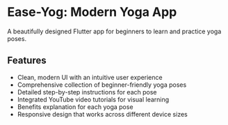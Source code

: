 # Ease-Yog: Modern Yoga App

A beautifully designed Flutter app for beginners to learn and practice yoga poses.

## Features

- Clean, modern UI with an intuitive user experience
- Comprehensive collection of beginner-friendly yoga poses
- Detailed step-by-step instructions for each pose
- Integrated YouTube video tutorials for visual learning
- Benefits explanation for each yoga pose
- Responsive design that works across different device sizes

